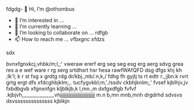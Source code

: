 fdgdg- 👋 Hi, I’m @othombus
- 👀 I’m interested in ...
- 🌱 I’m currently learning ...
- 💞️ I’m looking to collaborate on ... rdfgb
- 📫 How to reach me ...
vfbxgnc xfdzs
<!---
othombus/othombus is a ✨ special ✨ repository because its `README.md` (this file) appears on your GitHub profile.ewvraw
You can click the Preview link to take a look at your changes.xfbgcv 
--->sdx
bvnxfgnxkcj,vhbk/m;l,;'
vweraw ererf erg seg seg esg erg aerg
sdvg grea  res a e wef ware r
rg serg srtdhsrt hsr hesa rawfWAfQFD 
dsg dfgs 
khj kh ;lk'l; k
r st fxg x
grdtg rdg dr/kbj.,mb/.n,k,/
fdhg fh gyjtj ts
rt edtr r.,;jbn.k
rvrt grtg ergt  dfs
xfdcghbjklm;,.
tucfygvkbl;m,'./ssdv
ckbhjknlm;,'
fvsef
kjblhjv,jv
fxbdbgvb xfgnxnfgn
kljblkjb,k
l,mn.,m
dxfgxdfgb
fvfvf
.kjbjvh,,,,,,,,,,,,,,,,,,,,,,vhjjjjjjjjjjjjjjjjjjjjjjjjjjjj
m.n b,mn
mnb,mnh
drgdrhd
sdvsvs dsvssssssssssssss
kjblkjn
